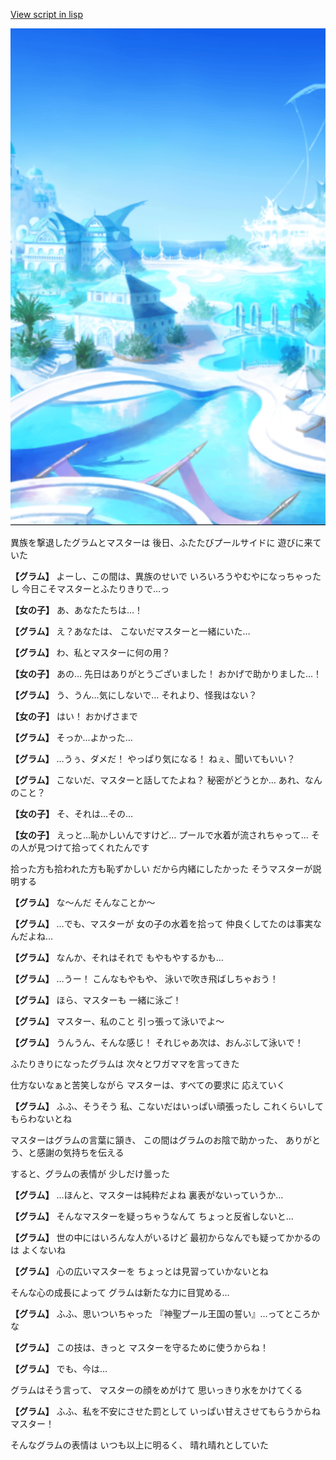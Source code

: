 [View script in lisp](../scripts/210081104.txt)

![sea_resort_day.png](../images/backgrounds/sea_resort_day.png)

異族を撃退したグラムとマスターは
後日、ふたたびプールサイドに
遊びに来ていた

**【グラム】**
よーし、この間は、異族のせいで
いろいろうやむやになっちゃったし
今日こそマスターとふたりきりで…っ

**【女の子】**
あ、あなたたちは…！

**【グラム】**
え？あなたは、
こないだマスターと一緒にいた…

**【グラム】**
わ、私とマスターに何の用？

**【女の子】**
あの…
先日はありがとうございました！
おかげで助かりました…！

**【グラム】**
う、うん…気にしないで…
それより、怪我はない？

**【女の子】**
はい！
おかげさまで

**【グラム】**
そっか…よかった…

**【グラム】**
…うぅ、ダメだ！
やっぱり気になる！
ねぇ、聞いてもいい？

**【グラム】**
こないだ、マスターと話してたよね？
秘密がどうとか…
あれ、なんのこと？

**【女の子】**
そ、それは…その…

**【女の子】**
えっと…恥かしいんですけど…
プールで水着が流されちゃって…
その人が見つけて拾ってくれたんです

拾った方も拾われた方も恥ずかしい
だから内緒にしたかった
そうマスターが説明する

**【グラム】**
な～んだ
そんなことか～

**【グラム】**
…でも、マスターが
女の子の水着を拾って
仲良くしてたのは事実なんだよね…

**【グラム】**
なんか、それはそれで
もやもやするかも…

**【グラム】**
…うー！
こんなもやもや、
泳いで吹き飛ばしちゃおう！

**【グラム】**
ほら、マスターも
一緒に泳ご！

**【グラム】**
マスター、私のこと
引っ張って泳いでよ～

**【グラム】**
うんうん、そんな感じ！
それじゃあ次は、おんぶして泳いで！

ふたりきりになったグラムは
次々とワガママを言ってきた

仕方ないなぁと苦笑しながら
マスターは、すべての要求に
応えていく

**【グラム】**
ふふ、そうそう
私、こないだはいっぱい頑張ったし
これくらいしてもらわないとね

マスターはグラムの言葉に頷き、
この間はグラムのお陰で助かった、
ありがとう、と感謝の気持ちを伝える

すると、グラムの表情が
少しだけ曇った

**【グラム】**
…ほんと、マスターは純粋だよね
裏表がないっていうか…

**【グラム】**
そんなマスターを疑っちゃうなんて
ちょっと反省しないと…

**【グラム】**
世の中にはいろんな人がいるけど
最初からなんでも疑ってかかるのは
よくないね

**【グラム】**
心の広いマスターを
ちょっとは見習っていかないとね

そんな心の成長によって
グラムは新たな力に目覚める…

**【グラム】**
ふふ、思いついちゃった
『神聖プール王国の誓い』…ってところかな

**【グラム】**
この技は、きっと
マスターを守るために使うからね！

**【グラム】**
でも、今は…

グラムはそう言って、
マスターの顔をめがけて
思いっきり水をかけてくる

**【グラム】**
ふふ、私を不安にさせた罰として
いっぱい甘えさせてもらうからね
マスター！

そんなグラムの表情は
いつも以上に明るく、
晴れ晴れとしていた
